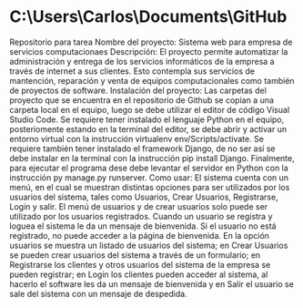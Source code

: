 # C:\Users\Carlos\Documents\GitHub
 Repositorio para tarea
Nombre del proyecto: Sistema web para empresa de servicios computacionaes
Descripción: El proyecto permite automatizar la administración y entrega de los servicios informáticos de la empresa a través de internet a sus clientes. Esto contempla sus servicios de mantención, reparación y venta de equipos computacionales como también de proyectos de software.
Instalación del proyecto: Las carpetas del proyecto que se encuentra en el repositorio de Github se copian a una carpeta local en el equipo, luego se debe utilizar el editor de código Visual Studio Code. Se requiere tener instalado el lenguaje Python en el equipo, posteriomente estando en la terminal del editor, se debe abrir y activar un entorno virtual con la instrucción virtualenv env/Scripts/activate. Se requiere también tener instalado el framework Django, de no ser así se debe instalar en la terminal con la instrucción pip install Django. Finalmente, para ejecutar el programa dese debe levantar el servidor en Python con la instrucción py manage.py runserver.
Como usar: El sistema cuenta con un menú, en el cual se muestran distintas opciones para ser utilizados por los usuarios del sistema, tales como Usuarios, Crear Usuarios, Registrarse, Login y salir. El menú de usuarios y de crear usuarios solo puede ser utilizado por los usuarios registrados. Cuando un usuario se registra y loguea el sistema le da un mensaje de bienvenida. Si el usuario no está registrado, no puede acceder a la página de bienvenida. En la opción usuarios se muestra un listado de usuarios del sistema; en Crear Usuarios se pueden crear usuarios del sistema a través de un formulario; en Registrarse los clientes y otros usuarios del sistema de la empresa se pueden registrar; en Login los clientes pueden acceder al sistema, al hacerlo el software les da un mensaje de bienvenida y en Salir el usuario se sale del sistema con un mensaje de despedida.
